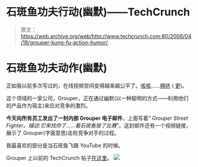 # 石斑鱼功夫行动(幽默)——TechCrunch

> 原文：<https://web.archive.org/web/http://www.techcrunch.com:80/2006/04/18/grouper-kung-fu-action-humor/>

# 石斑鱼功夫动作(幽默)

 [](https://web.archive.org/web/20201129021158/http://www.grouper.com/) 正如我以前多次写过的，在线视频空间变得越来越公平了。[咳咳](https://web.archive.org/web/20201129021158/http://www.beta.techcrunch.com/2006/04/02/motionbox-best-online-video-sharing-so-far/)……[拥挤](https://web.archive.org/web/20201129021158/http://www.beta.techcrunch.com/2006/04/05/online-video-sites-breeding-like-rabbits/) ( [更](https://web.archive.org/web/20201129021158/http://www.beta.techcrunch.com/2005/11/06/the-flickrs-of-video/))。

这个领域的一家公司，Grouper，正在通过幽默(以一种聪明的方式——利用他们的产品作为宿主)来应对竞争的激烈。

**今天向所有员工发出了一封内部 Grouper 电子邮件**，上面写着“ *Grouper Street Fighter。描述:它来找你了……看石斑鱼毁了比赛*”。这封邮件还有一个视频链接，展示了 Grouper(字面意思)击败竞争对手的过程。

我最喜欢的部分是当石斑鱼飞踢 YouTube 的时候。

Grouper 上以前的 TechCrunch 帖子[在这里](https://web.archive.org/web/20201129021158/http://www.beta.techcrunch.com/tag/Grouper/)。
 [![](img/925c841ce6b9ae803c80236c338e53e1.png)](https://web.archive.org/web/20201129021158/http://grouper.com/GlobalMedia/MediaDetails.aspx?u=tm7g&f=eb&vt=1)